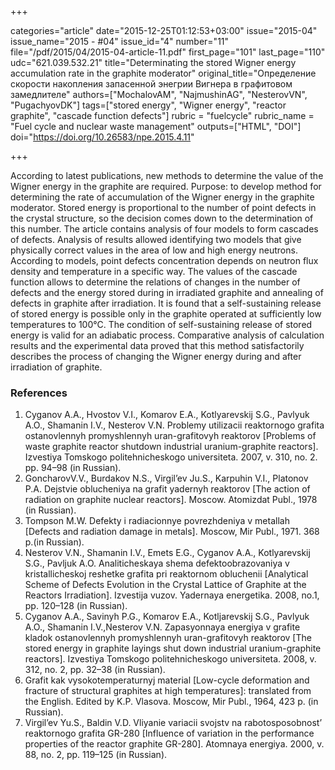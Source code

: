+++

categories="article"
date="2015-12-25T01:12:53+03:00"
issue="2015-04"
issue_name="2015 - #04"
issue_id="4"
number="11"
file="/pdf/2015/04/2015-04-article-11.pdf"
first_page="101"
last_page="110"
udc="621.039.532.21"
title="Determinating the stored Wigner energy accumulation rate in the graphite moderator"
original_title="Определение скорости накопления запасенной энегрии Вигнера в графитовом замедлителе"
authors=["MochalovAM", "NajmushinAG", "NesterovVN", "PugachyovDK"]
tags=["stored energy", "Wigner energy", "reactor graphite", "cascade function defects"]
rubric = "fuelcycle"
rubric_name = "Fuel cycle and nuclear waste management"
outputs=["HTML", "DOI"]
doi="https://doi.org/10.26583/npe.2015.4.11"

+++

According to latest publications, new methods to determine the value of the Wigner energy in the graphite are required. Purpose: to develop method for determining the rate of accumulation of the Wigner energy in the graphite moderator. Stored energy is proportional to the number of point defects in the crystal structure, so the decision comes down to the determination of this number. The article contains analysis of four models to form cascades of defects. Analysis of results allowed identifying two models that give physically correct values in the area of low and high energy neutrons. According to models, point defects concentration depends on neutron flux density and temperature in a specific way. The values of the cascade function allows to determine the relations of changes in the number of defects and the energy stored during in irradiated graphite and annealing of defects in graphite after irradiation. It is found that a self-sustaining release of stored energy is possible only in the graphite operated at sufficiently low temperatures to 100°C. The condition of self-sustaining release of stored energy is valid for an adiabatic process. Comparative analysis of calculation results and the experimental data proved that this method satisfactorily describes the process of changing the Wigner energy during and after irradiation of graphite.

### References

1. Cyganov A.A., Hvostov V.I., Komarov E.A., Kotlyarevskij S.G., Pavlyuk A.O., Shamanin I.V., Nesterov V.N. Problemy utilizacii reaktornogo grafita ostanovlennyh promyshlennyh uran-grafitovyh reaktorov [Problems of waste graphite reactor shutdown industrial uranium-graphite reactors]. Izvestiya Tomskogo politehnicheskogo universiteta. 2007, v. 310, no. 2. pp. 94–98 (in Russian).
2. GoncharovV.V., Burdakov N.S., Virgil’ev Ju.S., Karpuhin V.I., Platonov P.A. Dejstvie oblucheniya na grafit yadernyh reaktorov [The action of radiation on graphite nuclear reactors]. Moscow. Atomizdat Publ., 1978 (in Russian).
3. Tompson M.W. Defekty i radiacionnye povrezhdeniya v metallah [Defects and radiation damage in metals]. Moscow, Mir Publ., 1971. 368 p.(in Russian).
4. Nesterov V.N., Shamanin I.V., Emets E.G., Cyganov A.A., Kotlyarevskij S.G., Pavljuk A.O. Analiticheskaya shema defektoobrazovaniya v kristallicheskoj reshetke grafita pri reaktornom obluchenii [Analytical Scheme of Defects Evolution in the Crystal Lattice of Graphite at the Reactors Irradiation]. Izvestija vuzov. Yadernaya energetika. 2008, no.1, pp. 120–128 (in Russian).
5. Cyganov A.A., Savinyh P.G., Komarov E.A., Kotljarevskij S.G., Pavlyuk A.O., Shamanin I.V.,Nesterov V.N. Zapasyonnaya energiya v grafite kladok ostanovlennyh promyshlennyh uran-grafitovyh reaktorov [The stored energy in graphite layings shut down industrial uranium-graphite reactors]. Izvestiya Tomskogo politehnicheskogo universiteta. 2008, v. 312, no. 2, pp. 32–38 (in Russian).
6. Grafit kak vysokotemperaturnyj material [Low-cycle deformation and fracture of structural graphites at high temperatures]: translated from the English. Edited by K.P. Vlasova. Moscow, Mir Publ., 1964, 423 p. (in Russian).
7. Virgil’ev Yu.S., Baldin V.D. Vliyanie variacii svojstv na rabotosposobnost’ reaktornogo grafita GR-280 [Influence of variation in the performance properties of the reactor graphite GR-280]. Atomnaya energiya. 2000, v. 88, no. 2, pp. 119–125 (in Russian).